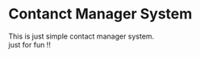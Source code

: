 Contanct Manager System
========================

This is just simple contact manager system.
<br />
just for fun !!

